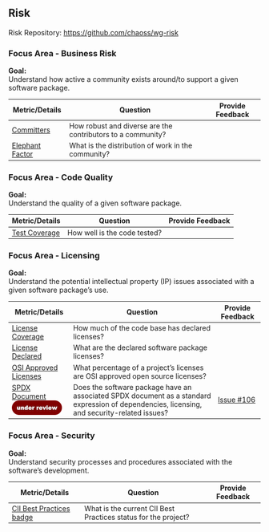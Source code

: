 ## Risk
Risk Repository: https://github.com/chaoss/wg-risk

### Focus Area - Business Risk

**Goal:**  
Understand how active a community exists around/to support a given software package.

<div>
<table>
  <thead><tr><th>Metric/Details</th><th>Question</th><th>Provide Feedback</th></tr></thead>
<tbody>
  <tr><td><a href="https://chaoss.community/metric-committers/">Committers</a></td><td>How robust and diverse are the contributors to a community?</td><td></td></tr>
  <tr><td><a href="https://chaoss.community/metric-elephant-factor/">Elephant Factor</a></td><td>What is the distribution of work in the community?</td><td></td></tr>
</tbody>
</table>
</div>

### Focus Area - Code Quality

**Goal:**  
Understand the quality of a given software package.

<div>
<table>
  <thead><tr><th>Metric/Details</th><th>Question</th><th>Provide Feedback</th></tr></thead>
<tbody>
  <tr><td><a href=" https://chaoss.community/metric-test-coverage/">Test Coverage</a></td><td>How well is the code tested?</td><td></td></tr>
</tbody>
</table>
</div>

### Focus Area - Licensing

**Goal:**  
Understand the potential intellectual property (IP) issues associated with a given software package’s use.

<div>
<table>
  <thead><tr><th>Metric/Details</th><th>Question</th><th>Provide Feedback</th></tr></thead>
<tbody>
  <tr><td><a href="https://chaoss.community/metric-license-coverage/">License Coverage</a></td><td>How much of the code base has declared licenses?</td><td></td></tr>
  <tr><td><a href="https://chaoss.community/metric-license-declared/">License Declared</a></td><td>What are the declared software package licenses?</td><td></td></tr>
  <tr><td><a href="https://chaoss.community/metric-osi-approved-licenses/">OSI Approved Licenses</a></td><td>What percentage of a project’s licenses are OSI approved open source licenses?</td><td></td></tr>
  <tr><td><a href="https://chaoss.community/metric-spdx-document/">SPDX Document<br><img src="https://raw.githubusercontent.com/chaoss/website/master/release/Images/under-review100.png"></a></td><td>Does the software package have an associated SPDX document as a standard expression of dependencies, licensing, and security-related issues?</td><td><a href="https://github.com/chaoss/wg-risk/issues/106">Issue #106</a></td></tr>
</tbody>
</table>
</div>

### Focus Area - Security

**Goal:**  
Understand security processes and procedures associated with the software’s development.

<div>
<table>
  <thead><tr><th>Metric/Details</th><th>Question</th><th>Provide Feedback</th></tr></thead>
<tbody>
  <tr><td><a href="https://chaoss.community/metric-cii-best-practices-badge/">CII Best Practices badge</a></td><td>What is the current CII Best Practices status for the project?</td><td></td></tr>  
</tbody>
</table>
</div>
